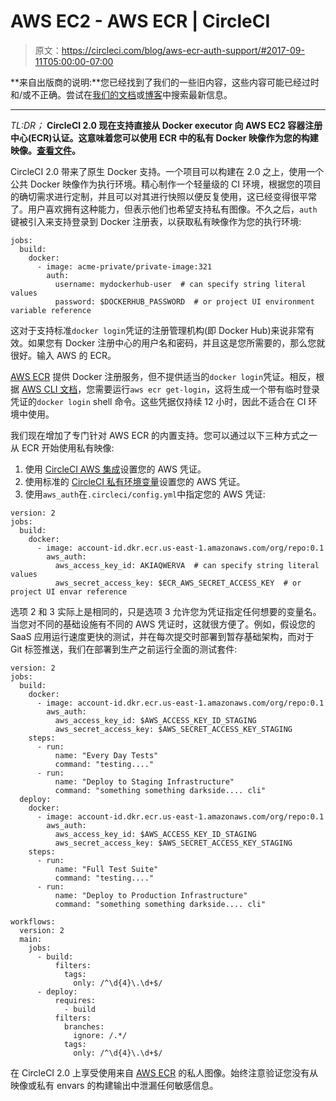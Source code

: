 # AWS EC2 - AWS ECR | CircleCI

> 原文：<https://circleci.com/blog/aws-ecr-auth-support/#2017-09-11T05:00:00-07:00>

**来自出版商的说明:**您已经找到了我们的一些旧内容，这些内容可能已经过时和/或不正确。尝试在[我们的文档](https://circleci.com/docs/)或[博客](https://circleci.com/blog/)中搜索最新信息。

* * *

*TL:DR；* **CircleCI 2.0 现在支持直接从 Docker executor 向 AWS EC2 容器注册中心(ECR)认证。这意味着您可以使用 ECR 中的私有 Docker 映像作为您的构建映像。[查看文件](https://circleci.com/docs/configuration-reference/#docker--machine-executor)。**

CircleCI 2.0 带来了原生 Docker 支持。一个项目可以构建在 2.0 之上，使用一个公共 Docker 映像作为执行环境。精心制作一个轻量级的 CI 环境，根据您的项目的确切需求进行定制，并且可以对其进行快照以便反复使用，这已经变得很平常了。用户喜欢拥有这种能力，但表示他们也希望支持私有图像。不久之后，`auth`键被引入来支持登录到 Docker 注册表，以获取私有映像作为您的执行环境:

```
jobs:
  build:
    docker:
      - image: acme-private/private-image:321
        auth:
          username: mydockerhub-user  # can specify string literal values
          password: $DOCKERHUB_PASSWORD  # or project UI environment variable reference 
```

这对于支持标准`docker login`凭证的注册管理机构(即 Docker Hub)来说非常有效。如果您有 Docker 注册中心的用户名和密码，并且这是您所需要的，那么您就很好。输入 AWS 的 ECR。

[AWS ECR](https://circleci.com/docs/1.0/continuous-deployment-with-aws-ec2-container-service/) 提供 Docker 注册服务，但不提供适当的`docker login`凭证。相反，根据 [AWS CLI 文档](http://docs.aws.amazon.com/AmazonECR/latest/userguide/ECR_AWSCLI.html)，您需要运行`aws ecr get-login`，这将生成一个带有临时登录凭证的`docker login` shell 命令。这些凭据仅持续 12 小时，因此不适合在 CI 环境中使用。

我们现在增加了专门针对 AWS ECR 的内置支持。您可以通过以下三种方式之一从 ECR 开始使用私有映像:

1.  使用 [CircleCI AWS 集成](https://circleci.com/docs/deployment-integrations/#aws-deployment)设置您的 AWS 凭证。
2.  使用标准的 [CircleCI 私有环境变量](https://circleci.com/docs/env-vars/#adding-environment-variables-in-the-app)设置您的 AWS 凭证。
3.  使用`aws_auth`在`.circleci/config.yml`中指定您的 AWS 凭证:

```
version: 2
jobs:
  build:
    docker:
      - image: account-id.dkr.ecr.us-east-1.amazonaws.com/org/repo:0.1
        aws_auth:
          aws_access_key_id: AKIAQWERVA  # can specify string literal values
          aws_secret_access_key: $ECR_AWS_SECRET_ACCESS_KEY  # or project UI envar reference 
```

选项 2 和 3 实际上是相同的，只是选项 3 允许您为凭证指定任何想要的变量名。当您对不同的基础设施有不同的 AWS 凭证时，这就很方便了。例如，假设您的 SaaS 应用运行速度更快的测试，并在每次提交时部署到暂存基础架构，而对于 Git 标签推送，我们在部署到生产之前运行全面的测试套件:

```
version: 2
jobs:
  build:
    docker:
      - image: account-id.dkr.ecr.us-east-1.amazonaws.com/org/repo:0.1
        aws_auth:
          aws_access_key_id: $AWS_ACCESS_KEY_ID_STAGING
          aws_secret_access_key: $AWS_SECRET_ACCESS_KEY_STAGING
    steps:
      - run:
          name: "Every Day Tests"
          command: "testing...."
      - run:
          name: "Deploy to Staging Infrastructure"
          command: "something something darkside.... cli"
  deploy:
    docker:
      - image: account-id.dkr.ecr.us-east-1.amazonaws.com/org/repo:0.1
        aws_auth:
          aws_access_key_id: $AWS_ACCESS_KEY_ID_STAGING
          aws_secret_access_key: $AWS_SECRET_ACCESS_KEY_STAGING
    steps:
      - run:
          name: "Full Test Suite"
          command: "testing...."
      - run:
          name: "Deploy to Production Infrastructure"
          command: "something something darkside.... cli"

workflows:
  version: 2
  main:
    jobs:
      - build:
          filters:
            tags:
              only: /^\d{4}\.\d+$/
      - deploy:
          requires:
            - build
          filters:
            branches:
              ignore: /.*/
            tags:
              only: /^\d{4}\.\d+$/ 
```

在 CircleCI 2.0 上享受使用来自 [AWS ECR](https://circleci.com/docs/1.0/continuous-deployment-with-aws-ec2-container-service/) 的私人图像。始终注意验证您没有从映像或私有 envars 的构建输出中泄漏任何敏感信息。